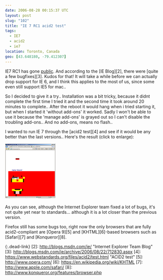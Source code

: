 ```yaml
---
date: 2006-08-28 00:15:37 UTC
layout: post
slug: "102"
title: "IE 7 RC1 acid2 test"
tags:
  - IE7
  - acid2
  - ie7
location: Toronto, Canada
geo: [43.648180, -79.412307]
---
```

IE7 RC1 has gone [public][1]. And according to the [IE Blog][2], there were
[quite a few bugfixes][3]. Kudos for that! It will take a while before we can
actually drop support for IE 6, and I think this applies to the most of us,
since some even still support IE5 for mac..

So I decided to give it a try.. Installation was a bit tricky, because it
didnt complete the first time I tried it and the second time it took around 20
minutes to complete.. After the reboot it would hang when i tried starting it,
but when I started it 'without add-ons' it worked. Sadly I won't be able to
use it because the 'manage add-ons' is grayed out so I can't disable the
troubling add-ons.. And no add-ons, means no flash..

I wanted to run IE 7 through the [acid2 test][4] and see if it would be any
better than the last versions.. Here's the result (click to enlarge):

<a href="/resources/images/posts/ie7_acid_1.png"><img src="/resources/images/posts/ie7_acid_2.png" alt="IE 7 acid2 results" /></a>

As you can see, although the Internet Explorer team fixed a lot of bugs, it's
not quite yet near to standards... although it is a lot closer than the
previous version.

Firefox still has some bugs too, right now the only browsers that are fully
acid2-compliant are [Opera 9][5] and [KHTML][6]-based browsers such as
[Safari][7] and [Konqueror][8].

[1]: http://www.microsoft.com/windows/ie/downloads/default.mspx
{:.dead-link}
[2]: http://blogs.msdn.com/ie/ "Internet Explorer Team Blog"
[3]: http://blogs.msdn.com/ie/archive/2006/08/22/712830.aspx
[4]: https://www.webstandards.org/files/acid2/test.html "ACID2 test"
[5]: http://www.opera.com/
[6]: https://en.wikipedia.org/wiki/KHTML
[7]: http://www.apple.com/safari/
[8]: http://www.konqueror.org/features/browser.php
